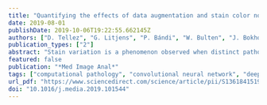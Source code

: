 ```yaml
---
title: "Quantifying the effects of data augmentation and stain color normalization in convolutional neural networks for computational pathology."
date: 2019-08-01
publishDate: 2019-10-06T19:22:55.662145Z
authors: ["D. Tellez", "G. Litjens", "P. Bándi", "W. Bulten", "J. Bokhorst", "F. Ciompi", "J. van der Laak"]
publication_types: ["2"]
abstract: "Stain variation is a phenomenon observed when distinct pathology laboratories stain tissue slides that exhibit similar but not identical color appearance. Due to this color shift between laboratories, convolutional neural networks (CNNs) trained with images from one lab often underperform on unseen images from the other lab. Several techniques have been proposed to reduce the generalization error, mainly grouped into two categories: stain color augmentation and stain color normalization. The former simulates a wide variety of realistic stain variations during training, producing stain-invariant CNNs. The latter aims to match training and test color distributions in order to reduce stain variation. For the first time, we compared some of these techniques and quantified their effect on CNN classification performance using a heterogeneous dataset of hematoxylin and eosin histopathology images from 4 organs and 9 pathology laboratories. Additionally, we propose a novel unsupervised method to perform stain color normalization using a neural network. Based on our experimental results, we provide practical guidelines on how to use stain color augmentation and stain color normalization in future computational pathology applications."
featured: false
publication: "*Med Image Anal*"
tags: ["computational pathology", "convolutional neural network", "deep learning"]
url_pdf: "https://www.sciencedirect.com/science/article/pii/S1361841519300799"
doi: "10.1016/j.media.2019.101544"
---
```



